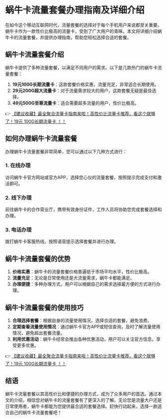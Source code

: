 # 蜗牛卡流量套餐办理指南及详细介绍

在如今这个移动互联网时代，流量套餐的选择对于每个手机用户来说都至关重要。蜗牛卡作为一款性价比极高的流量卡，受到了广大用户的青睐。本文将详细介绍蜗牛卡的流量套餐，并提供办理指南，帮助您轻松选择合适的套餐。

## 蜗牛卡流量套餐介绍

蜗牛卡提供了多种流量套餐，以满足不同用户的需求。以下是几款热门的蜗牛卡流量套餐：

1. **19元100G长期流量卡**：这款套餐价格实惠，流量充足，非常适合长期使用。
2. **29元200G超大流量卡**：对于流量需求较大的用户，这款套餐无疑是最佳选择。
3. **49元500G至尊流量卡**：适合需要超多流量的用户，性价比极高。

👉 [【建议收藏】最全聚合流量卡指南来啦！高性价比流量卡推荐，看这个就够了！19元 100G长期流量卡 ！！](https://bit.ly/Liuliangka)

## 如何办理蜗牛卡流量套餐

办理蜗牛卡流量套餐非常简单，您可以通过以下几种方式进行：

### 1. 在线办理
访问蜗牛卡官方网站或官方APP，选择您心仪的流量套餐，按照提示完成支付和激活即可。

### 2. 线下办理
前往蜗牛卡的合作营业厅，携带有效身份证件，工作人员将协助您完成套餐选择和办理。

### 3. 电话办理
拨打蜗牛卡客服热线，按照语音提示选择套餐并进行办理。

## 蜗牛卡流量套餐的优势

1. **价格实惠**：蜗牛卡的流量套餐价格普遍低于市场平均水平，性价比极高。
2. **流量充足**：无论是日常使用还是大流量需求，蜗牛卡都能满足。
3. **办理便捷**：多种办理方式，用户可以根据自己的需求选择最方便的方式进行办理。

## 蜗牛卡流量套餐的使用技巧

1. **合理选择套餐**：根据自身的流量使用情况，选择合适的套餐，避免浪费。
2. **定期查看流量使用情况**：通过蜗牛卡官方APP或短信查询，及时了解流量使用情况，避免超出套餐流量。
3. **利用优惠活动**：蜗牛卡经常会推出各种优惠活动，用户可以关注官方信息，享受更多优惠。

👉 [【建议收藏】最全聚合流量卡指南来啦！高性价比流量卡推荐，看这个就够了！19元 100G长期流量卡 ！！](https://bit.ly/Liuliangka)

## 结语

蜗牛卡流量套餐以其高性价比和便捷的办理方式，成为了众多用户的首选。通过本文的介绍，相信您对蜗牛卡的流量套餐有了更深入的了解。无论您是流量大户还是日常使用者，蜗牛卡都能为您提供最合适的套餐选择。赶快行动起来，选择一款适合自己的蜗牛卡流量套餐吧！